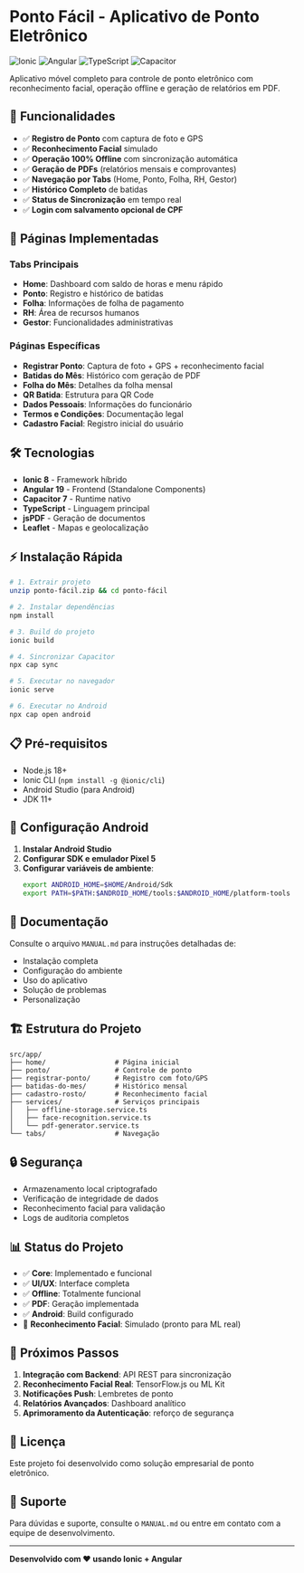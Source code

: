 # Ponto Fácil - Aplicativo de Ponto Eletrônico

![Ionic](https://img.shields.io/badge/Ionic-8.0-blue)
![Angular](https://img.shields.io/badge/Angular-19.0-red)
![TypeScript](https://img.shields.io/badge/TypeScript-5.6-blue)
![Capacitor](https://img.shields.io/badge/Capacitor-7.0-green)

Aplicativo móvel completo para controle de ponto eletrônico com reconhecimento facial, operação offline e geração de relatórios em PDF.

## 🚀 Funcionalidades

- ✅ **Registro de Ponto** com captura de foto e GPS
- ✅ **Reconhecimento Facial** simulado
- ✅ **Operação 100% Offline** com sincronização automática
- ✅ **Geração de PDFs** (relatórios mensais e comprovantes)
- ✅ **Navegação por Tabs** (Home, Ponto, Folha, RH, Gestor)
- ✅ **Histórico Completo** de batidas
- ✅ **Status de Sincronização** em tempo real
- ✅ **Login com salvamento opcional de CPF**

## 📱 Páginas Implementadas

### Tabs Principais
- **Home**: Dashboard com saldo de horas e menu rápido
- **Ponto**: Registro e histórico de batidas
- **Folha**: Informações de folha de pagamento
- **RH**: Área de recursos humanos
- **Gestor**: Funcionalidades administrativas

### Páginas Específicas
- **Registrar Ponto**: Captura de foto + GPS + reconhecimento facial
- **Batidas do Mês**: Histórico com geração de PDF
- **Folha do Mês**: Detalhes da folha mensal
- **QR Batida**: Estrutura para QR Code
- **Dados Pessoais**: Informações do funcionário
- **Termos e Condições**: Documentação legal
- **Cadastro Facial**: Registro inicial do usuário

## 🛠️ Tecnologias

- **Ionic 8** - Framework híbrido
- **Angular 19** - Frontend (Standalone Components)
- **Capacitor 7** - Runtime nativo
- **TypeScript** - Linguagem principal
- **jsPDF** - Geração de documentos
- **Leaflet** - Mapas e geolocalização

## ⚡ Instalação Rápida

```bash
# 1. Extrair projeto
unzip ponto-fácil.zip && cd ponto-fácil

# 2. Instalar dependências
npm install

# 3. Build do projeto
ionic build

# 4. Sincronizar Capacitor
npx cap sync

# 5. Executar no navegador
ionic serve

# 6. Executar no Android
npx cap open android
```

## 📋 Pré-requisitos

- Node.js 18+
- Ionic CLI (`npm install -g @ionic/cli`)
- Android Studio (para Android)
- JDK 11+

## 🔧 Configuração Android

1. **Instalar Android Studio**
2. **Configurar SDK e emulador Pixel 5**
3. **Configurar variáveis de ambiente**:
   ```bash
   export ANDROID_HOME=$HOME/Android/Sdk
   export PATH=$PATH:$ANDROID_HOME/tools:$ANDROID_HOME/platform-tools
   ```

## 📖 Documentação

Consulte o arquivo `MANUAL.md` para instruções detalhadas de:
- Instalação completa
- Configuração do ambiente
- Uso do aplicativo
- Solução de problemas
- Personalização

## 🏗️ Estrutura do Projeto

```
src/app/
├── home/                 # Página inicial
├── ponto/                # Controle de ponto
├── registrar-ponto/      # Registro com foto/GPS
├── batidas-do-mes/       # Histórico mensal
├── cadastro-rosto/       # Reconhecimento facial
├── services/             # Serviços principais
│   ├── offline-storage.service.ts
│   ├── face-recognition.service.ts
│   └── pdf-generator.service.ts
└── tabs/                 # Navegação
```

## 🔒 Segurança

- Armazenamento local criptografado
- Verificação de integridade de dados
- Reconhecimento facial para validação
- Logs de auditoria completos

## 📊 Status do Projeto

- ✅ **Core**: Implementado e funcional
- ✅ **UI/UX**: Interface completa
- ✅ **Offline**: Totalmente funcional
- ✅ **PDF**: Geração implementada
- ✅ **Android**: Build configurado
- 🔄 **Reconhecimento Facial**: Simulado (pronto para ML real)

## 🚀 Próximos Passos

1. **Integração com Backend**: API REST para sincronização
2. **Reconhecimento Facial Real**: TensorFlow.js ou ML Kit
3. **Notificações Push**: Lembretes de ponto
4. **Relatórios Avançados**: Dashboard analítico
5. **Aprimoramento da Autenticação**: reforço de segurança

## 📝 Licença

Este projeto foi desenvolvido como solução empresarial de ponto eletrônico.

## 👥 Suporte

Para dúvidas e suporte, consulte o `MANUAL.md` ou entre em contato com a equipe de desenvolvimento.

---

**Desenvolvido com ❤️ usando Ionic + Angular**

